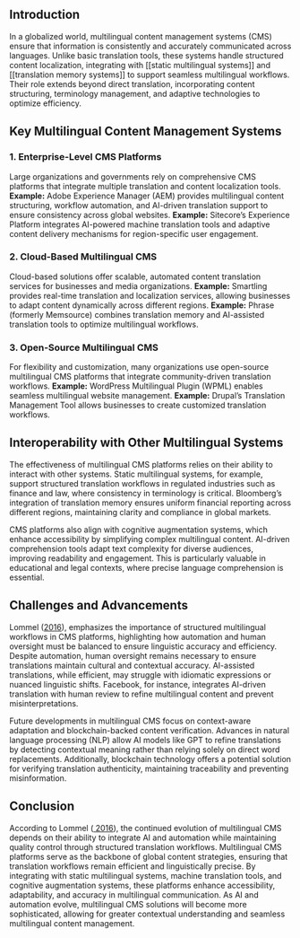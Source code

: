 ## **Introduction**

In a globalized world, multilingual content management systems (CMS) ensure that information is consistently and accurately communicated across languages. Unlike basic translation tools, these systems handle structured content localization, integrating with [[static multilingual systems]] and [[translation memory systems]] to support seamless multilingual workflows. Their role extends beyond direct translation, incorporating content structuring, terminology management, and adaptive technologies to optimize efficiency.

## **Key Multilingual Content Management Systems**

### 1. Enterprise-Level CMS Platforms
Large organizations and governments rely on comprehensive CMS platforms that integrate multiple translation and content localization tools.
**Example:** Adobe Experience Manager (AEM) provides multilingual content structuring, workflow automation, and AI-driven translation support to ensure consistency across global websites.
**Example:** Sitecore’s Experience Platform integrates AI-powered machine translation tools and adaptive content delivery mechanisms for region-specific user engagement.

### 2. Cloud-Based Multilingual CMS
Cloud-based solutions offer scalable, automated content translation services for businesses and media organizations.
**Example:** Smartling provides real-time translation and localization services, allowing businesses to adapt content dynamically across different regions.
**Example:** Phrase (formerly Memsource) combines translation memory and AI-assisted translation tools to optimize multilingual workflows.

### 3. Open-Source Multilingual CMS
For flexibility and customization, many organizations use open-source multilingual CMS platforms that integrate community-driven translation workflows.
**Example:** WordPress Multilingual Plugin (WPML) enables seamless multilingual website management.
**Example:** Drupal’s Translation Management Tool allows businesses to create customized translation workflows.

## **Interoperability with Other Multilingual Systems**
The effectiveness of multilingual CMS platforms relies on their ability to interact with other systems. Static multilingual systems, for example, support structured translation workflows in regulated industries such as finance and law, where consistency in terminology is critical. Bloomberg’s integration of translation memory ensures uniform financial reporting across different regions, maintaining clarity and compliance in global markets.

CMS platforms also align with cognitive augmentation systems, which enhance accessibility by simplifying complex multilingual content. AI-driven comprehension tools adapt text complexity for diverse audiences, improving readability and engagement. This is particularly valuable in educational and legal contexts, where precise language comprehension is essential.

## **Challenges and Advancements**
Lommel ([2016](https://www.researchgate.net/publication/382474730_Automating_Translation)), emphasizes the importance of structured multilingual workflows in CMS platforms, highlighting how automation and human oversight must be balanced to ensure linguistic accuracy and efficiency. Despite automation, human oversight remains necessary to ensure translations maintain cultural and contextual accuracy. AI-assisted translations, while efficient, may struggle with idiomatic expressions or nuanced linguistic shifts. Facebook, for instance, integrates AI-driven translation with human review to refine multilingual content and prevent misinterpretations.

Future developments in multilingual CMS focus on context-aware adaptation and blockchain-backed content verification. Advances in natural language processing (NLP) allow AI models like GPT to refine translations by detecting contextual meaning rather than relying solely on direct word replacements. Additionally, blockchain technology offers a potential solution for verifying translation authenticity, maintaining traceability and preventing misinformation.

## Conclusion
According to Lommel ([ 2016](https://www.researchgate.net/publication/382474730_Automating_Translation)), the continued evolution of multilingual CMS depends on their ability to integrate AI and automation while maintaining quality control through structured translation workflows. Multilingual CMS platforms serve as the backbone of global content strategies, ensuring that translation workflows remain efficient and linguistically precise. By integrating with static multilingual systems, machine translation tools, and cognitive augmentation systems, these platforms enhance accessibility, adaptability, and accuracy in multilingual communication. As AI and automation evolve, multilingual CMS solutions will become more sophisticated, allowing for greater contextual understanding and seamless multilingual content management.





